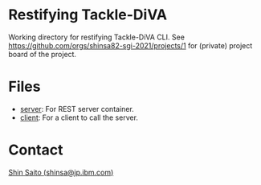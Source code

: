 # Restifying Tackle-DiVA

Working directory for restifying Tackle-DiVA CLI.
See https://github.com/orgs/shinsa82-sgi-2021/projects/1 for (private) project board of the project.

# Files

- [server](server): For REST server container.
- [client](client): For a client to call the server.

# Contact

[Shin Saito (shinsa@jp.ibm.com)](<mailto:shinsa@jp.ibm.com>)
